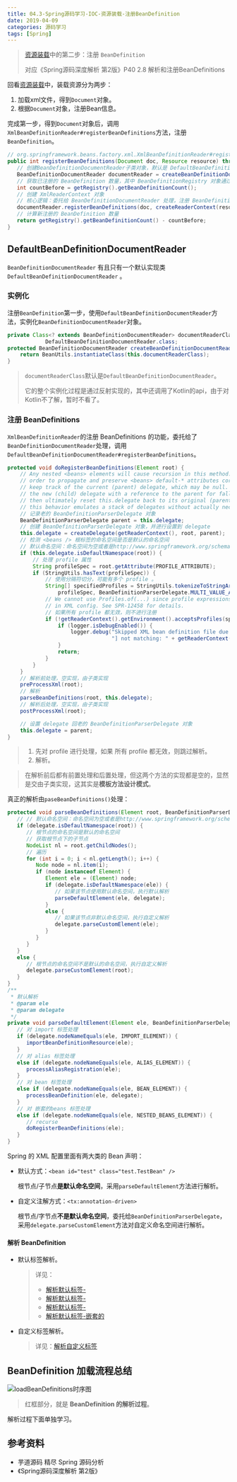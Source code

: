 ```yaml
---
title: 04.3-Spring源码学习-IOC-资源装载-注册BeanDefinition
date: 2019-04-09
categories: 源码学习
tags: [Spring]
---
```


> [资源装载](04-Spring源码学习-IOC-资源装载.md)中的第二步：注册 `BeanDefinition`
>
> 对应《Spring源码深度解析 第2版》P40 2.8 解析和注册BeanDefinitions

回看[资源装载](04-Spring源码学习-IOC-资源装载.md)中，装载资源分为两步：

1. 加载xml文件，得到`Document`对象。
2. 根据`Document`对象，注册Bean信息。

完成第一步，得到`Document`对象后，调用`XmlBeanDefinitionReader#registerBeanDefinitions`方法，注册`BeanDefinition`。

```java
// org.springframework.beans.factory.xml.XmlBeanDefinitionReader#registerBeanDefinitions
public int registerBeanDefinitions(Document doc, Resource resource) throws BeanDefinitionStoreException {
   // 创建BeanDefinitionDocumentReader子类对象，默认是 DefaultBeanDefinitionDocumentReader 对象
   BeanDefinitionDocumentReader documentReader = createBeanDefinitionDocumentReader();
   // 获取已注册的 BeanDefinition 数量，其中 BeanDefinitionRegistry 对象通过构造函数传入
   int countBefore = getRegistry().getBeanDefinitionCount();
   // 创建 XmlReaderContext 对象
   // 核心逻辑：委托给 BeanDefinitionDocumentReader 处理，注册 BeanDefinition
   documentReader.registerBeanDefinitions(doc, createReaderContext(resource));
   // 计算新注册的 BeanDefinition 数量
   return getRegistry().getBeanDefinitionCount() - countBefore;
}
```

## DefaultBeanDefinitionDocumentReader

`BeanDefinitionDocumentReader` 有且只有一个默认实现类 `DefaultBeanDefinitionDocumentReader` 。

### 实例化

注册`BeanDefinition`第一步，使用`DefaultBeanDefinitionDocumentReader`方法，实例化`BeanDefinitionDocumentReader`对象。

```java
private Class<? extends BeanDefinitionDocumentReader> documentReaderClass =
			DefaultBeanDefinitionDocumentReader.class;
protected BeanDefinitionDocumentReader createBeanDefinitionDocumentReader() {
    return BeanUtils.instantiateClass(this.documentReaderClass);
}
```

> `documentReaderClass`默认是`DefaultBeanDefinitionDocumentReader`。
>
> 它的整个实例化过程是通过反射实现的，其中还调用了Kotlin的api，由于对Kotlin不了解，暂时不看了。

### 注册 BeanDefinitions

`XmlBeanDefinitionReader`的注册 BeanDefinitions 的功能，委托给了`BeanDefinitionDocumentReader`处理，调用`DefaultBeanDefinitionDocumentReader#registerBeanDefinitions`。

```java
protected void doRegisterBeanDefinitions(Element root) {
    // Any nested <beans> elements will cause recursion in this method. In
    // order to propagate and preserve <beans> default-* attributes correctly,
    // keep track of the current (parent) delegate, which may be null. Create
    // the new (child) delegate with a reference to the parent for fallback purposes,
    // then ultimately reset this.delegate back to its original (parent) reference.
    // this behavior emulates a stack of delegates without actually necessitating one.
    // 记录老的 BeanDefinitionParserDelegate 对象
    BeanDefinitionParserDelegate parent = this.delegate;
    // 创建 BeanDefinitionParserDelegate 对象，并进行设置到 delegate
    this.delegate = createDelegate(getReaderContext(), root, parent);
    // 检测 <beans /> 根标签的命名空间是否是默认的命名空间
    // 默认命名空间：命名空间为空或者是http://www.springframework.org/schema/beans
    if (this.delegate.isDefaultNamespace(root)) {
        // 处理 profile 属性
        String profileSpec = root.getAttribute(PROFILE_ATTRIBUTE);
        if (StringUtils.hasText(profileSpec)) {
            // 使用分隔符切分，可能有多个 profile 。
            String[] specifiedProfiles = StringUtils.tokenizeToStringArray(
                profileSpec, BeanDefinitionParserDelegate.MULTI_VALUE_ATTRIBUTE_DELIMITERS);
            // We cannot use Profiles.of(...) since profile expressions are not supported
            // in XML config. See SPR-12458 for details.
            // 如果所有 profile 都无效，则不进行注册
            if (!getReaderContext().getEnvironment().acceptsProfiles(specifiedProfiles)) {
                if (logger.isDebugEnabled()) {
                    logger.debug("Skipped XML bean definition file due to specified profiles [" + profileSpec +
                                 "] not matching: " + getReaderContext().getResource());
                }
                return;
            }
        }
    }
    // 解析前处理，空实现，由子类实现
    preProcessXml(root);
    // 解析
    parseBeanDefinitions(root, this.delegate);
    // 解析后处理，空实现，由子类实现
    postProcessXml(root);

    // 设置 delegate 回老的 BeanDefinitionParserDelegate 对象
    this.delegate = parent;
}
```

> 1. 先对 profile 进行处理，如果 所有 profile 都无效，则跳过解析。
> 2. 解析。

> 在解析前后都有前置处理和后置处理，但这两个方法的实现都是空的，显然是交由子类实现，这其实是**模板方法设计模式**。

真正的解析由`paseBeanDefinitions()`处理：

```java
protected void parseBeanDefinitions(Element root, BeanDefinitionParserDelegate delegate) {
   // // 默认命名空间：命名空间为空或者是http://www.springframework.org/schema/beans
   if (delegate.isDefaultNamespace(root)) {
      // 根节点的命名空间是默认的命名空间
      // 获取根节点下的子节点
      NodeList nl = root.getChildNodes();
      // 遍历
      for (int i = 0; i < nl.getLength(); i++) {
         Node node = nl.item(i);
         if (node instanceof Element) {
            Element ele = (Element) node;
            if (delegate.isDefaultNamespace(ele)) {
               // 如果该节点使用默认命名空间，执行默认解析
               parseDefaultElement(ele, delegate);
            }
            else {
               // 如果该节点非默认命名空间，执行自定义解析
               delegate.parseCustomElement(ele);
            }
         }
      }
   }
   else {
      // 根节点的命名空间不是默认的命名空间，执行自定义解析
      delegate.parseCustomElement(root);
   }
}
/**
 * 默认解析
 * @param ele
 * @param delegate
 */
private void parseDefaultElement(Element ele, BeanDefinitionParserDelegate delegate) {
   // 对 import 标签处理
   if (delegate.nodeNameEquals(ele, IMPORT_ELEMENT)) {
      importBeanDefinitionResource(ele);
   }
   // 对 alias 标签处理
   else if (delegate.nodeNameEquals(ele, ALIAS_ELEMENT)) {
      processAliasRegistration(ele);
   }
   // 对 bean 标签处理
   else if (delegate.nodeNameEquals(ele, BEAN_ELEMENT)) {
      processBeanDefinition(ele, delegate);
   }
   // 对 嵌套的beans 标签处理
   else if (delegate.nodeNameEquals(ele, NESTED_BEANS_ELEMENT)) {
      // recurse
      doRegisterBeanDefinitions(ele);
   }
}
```

Spring 的 XML 配置里面有两大类的 Bean 声明：

- 默认方式：`<bean id="test" class="test.TestBean" />`

  根节点/子节点**是默认命名空间**，采用`parseDefaultElement`方法进行解析。

- 自定义注解方式：`<tx:annotation-driven>`

  根节点/字节点**不是默认命名空间**，委托给`BeanDefinitionParserDelegate`，采用`delegate.parseCustomElement`方法对自定义命名空间进行解析。

#### 解析 BeanDefinition

- 默认标签解析。

  > 详见：
  >
  > - [解析默认标签-<bean>](04.3.1-Spring源码学习-IOC-资源装载-解析默认标签-<bean>.md)
  > - [解析默认标签-<alias>](04.3.2-Spring源码学习-IOC-资源装载-解析默认标签-<alias>.md)
  > - [解析默认标签-<import>](04.3.3-Spring源码学习-IOC-资源装载-解析默认标签-<import>.md)
  > - [解析默认标签-嵌套的<beans>](04.3.4-Spring源码学习-IOC-资源装载-解析默认标签-嵌套的<beans>.md)

- 自定义标签解析。

  > 详见：[解析自定义标签](04.3.5-Spring源码学习-IOC-资源装载-解析自定义标签.md)



## BeanDefinition 加载流程总结

![loadBeanDefinitions时序图](images/loadBeanDefinitions时序图.jpg)

> 红框部分，就是 **BeanDefinition 的解析过程**。

解析过程下面单独学习。



## 参考资料

- 芋道源码 精尽 Spring 源码分析
- 《Spring源码深度解析 第2版》
